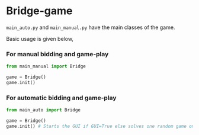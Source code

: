 # Bridge-game

```main_auto.py``` and ```main_manual.py``` have the main classes of the game.

Basic usage is given below,

### For manual bidding and game-play
```python
from main_manual import Bridge

game = Bridge()
game.init()
```

### For automatic bidding and game-play
```python
from main_auto import Bridge

game = Bridge()
game.init() # Starts the GUI if GUI=True else solves one random game on its own. 